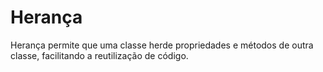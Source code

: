 <h1>Herança</h1>

<p>Herança permite que uma classe herde propriedades e métodos de outra classe, facilitando a reutilização de código.</p>
